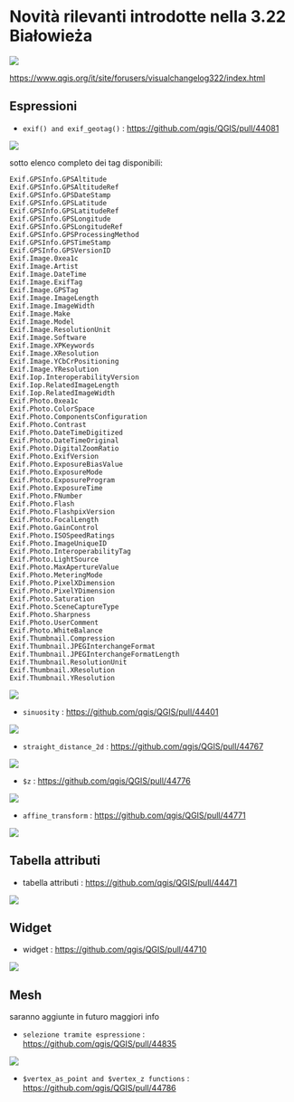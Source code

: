 # Novità rilevanti introdotte nella 3.22 Białowieża

![](../img/splashscreen/splash_3_22.png)

<https://www.qgis.org/it/site/forusers/visualchangelog322/index.html>


## Espressioni

- `exif() and exif_geotag()` : https://github.com/qgis/QGIS/pull/44081

![](../img/novita_322/img_01.png)

sotto elenco completo dei tag disponibili:

```
Exif.GPSInfo.GPSAltitude
Exif.GPSInfo.GPSAltitudeRef
Exif.GPSInfo.GPSDateStamp
Exif.GPSInfo.GPSLatitude
Exif.GPSInfo.GPSLatitudeRef
Exif.GPSInfo.GPSLongitude
Exif.GPSInfo.GPSLongitudeRef
Exif.GPSInfo.GPSProcessingMethod
Exif.GPSInfo.GPSTimeStamp
Exif.GPSInfo.GPSVersionID
Exif.Image.0xea1c
Exif.Image.Artist
Exif.Image.DateTime
Exif.Image.ExifTag
Exif.Image.GPSTag
Exif.Image.ImageLength
Exif.Image.ImageWidth
Exif.Image.Make
Exif.Image.Model
Exif.Image.ResolutionUnit
Exif.Image.Software
Exif.Image.XPKeywords
Exif.Image.XResolution
Exif.Image.YCbCrPositioning
Exif.Image.YResolution
Exif.Iop.InteroperabilityVersion
Exif.Iop.RelatedImageLength
Exif.Iop.RelatedImageWidth
Exif.Photo.0xea1c
Exif.Photo.ColorSpace
Exif.Photo.ComponentsConfiguration
Exif.Photo.Contrast
Exif.Photo.DateTimeDigitized
Exif.Photo.DateTimeOriginal
Exif.Photo.DigitalZoomRatio
Exif.Photo.ExifVersion
Exif.Photo.ExposureBiasValue
Exif.Photo.ExposureMode
Exif.Photo.ExposureProgram
Exif.Photo.ExposureTime
Exif.Photo.FNumber
Exif.Photo.Flash
Exif.Photo.FlashpixVersion
Exif.Photo.FocalLength
Exif.Photo.GainControl
Exif.Photo.ISOSpeedRatings
Exif.Photo.ImageUniqueID
Exif.Photo.InteroperabilityTag
Exif.Photo.LightSource
Exif.Photo.MaxApertureValue
Exif.Photo.MeteringMode
Exif.Photo.PixelXDimension
Exif.Photo.PixelYDimension
Exif.Photo.Saturation
Exif.Photo.SceneCaptureType
Exif.Photo.Sharpness
Exif.Photo.UserComment
Exif.Photo.WhiteBalance
Exif.Thumbnail.Compression
Exif.Thumbnail.JPEGInterchangeFormat
Exif.Thumbnail.JPEGInterchangeFormatLength
Exif.Thumbnail.ResolutionUnit
Exif.Thumbnail.XResolution
Exif.Thumbnail.YResolution
```

![](../img/novita_322/img_02.png)

- `sinuosity` : https://github.com/qgis/QGIS/pull/44401

![](../img/novita_322/img_03.png)

- `straight_distance_2d` : https://github.com/qgis/QGIS/pull/44767

![](../img/novita_322/img_04.png)

- `$z` : https://github.com/qgis/QGIS/pull/44776

![](../img/novita_322/img_05.png)

- `affine_transform` : https://github.com/qgis/QGIS/pull/44771

![](../img/novita_322/img_06.png)

## Tabella attributi

- tabella attributi : https://github.com/qgis/QGIS/pull/44471

![](https://user-images.githubusercontent.com/1298852/127653338-00407c86-b00a-4159-a702-eb25d2907c0d.png)
## Widget

- widget : https://github.com/qgis/QGIS/pull/44710

![](https://user-images.githubusercontent.com/142164/129595519-e2920348-d720-460e-8159-55e488de69fc.gif)
## Mesh

saranno aggiunte in futuro maggiori info

- `selezione tramite espressione` : https://github.com/qgis/QGIS/pull/44835

![](https://user-images.githubusercontent.com/7416892/130723918-0f07d9da-2e54-40b7-8da3-301c88c69846.gif)

- `$vertex_as_point and $vertex_z functions` : https://github.com/qgis/QGIS/pull/44786
